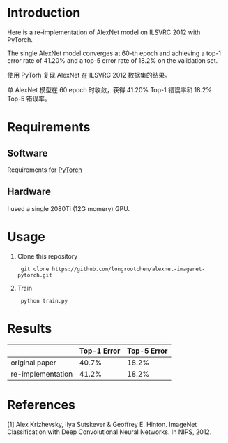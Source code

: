 # Introduction

Here is a re-implementation of AlexNet model on ILSVRC 2012 with PyTorch. 

The single AlexNet model converges at 60-th epoch and achieving a top-1 error rate of 41.20% and a top-5 error rate of 18.2% on the validation set.

使用 PyTorh 复现 AlexNet 在 ILSVRC 2012 数据集的结果。

单 AlexNet 模型在 60 epoch 时收敛，获得 41.20% Top-1 错误率和 18.2% Top-5 错误率。

# Requirements
## Software

Requirements for [PyTorch](https://pytorch.org/)

## Hardware

I used a single 2080Ti (12G momery) GPU.

# Usage

1. Clone this repository

        git clone https://github.com/longrootchen/alexnet-imagenet-pytorch.git

2. Train

        python train.py
        
# Results

|  | Top-1 Error | Top-5 Error |
| ----- | ----- | ----- |
| original paper | 40.7% | 18.2% |
| re-implementation | 41.2% | 18.2% |

# References

[1] Alex Krizhevsky, Ilya Sutskever & Geoffrey E. Hinton. ImageNet Classification with Deep Convolutional Neural Networks. In NIPS, 2012.
